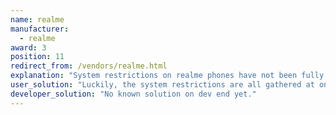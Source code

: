 ```yaml
---
name: realme
manufacturer:
  - realme
award: 3
position: 11
redirect_from: /vendors/realme.html
explanation: "System restrictions on realme phones have not been fully uncovered yet. If you have any additional information, please let us know.<br>"
user_solution: "Luckily, the system restrictions are all gathered at one place in the system settings in Battery section, and also have some description there.\n<div class=\"img-block\">\n  <figure>\n    <img src=\"/assets/img/realme/realme_1.jpg\">\n    <figcaption>Settings -> Battery</figcaption>\n  </figure>\n</div>\n## Power saving options\n* <strong>Power saving mode</strong> - reduces screen brightness, changes auto screen-off time to 15s and disables background sync.<br>\nCan be set to launch automatically at a set battery level.<br>\nIt may terminate background processes.<br>\n* <strong>Super power sawing mode</strong>  - extra saving option, allows you to have at most 6 apps to use.<br>\nIt will disrupt background processes.\n## App battery management\n<div class=\"img-block\">\n  <figure>\n    <img src=\"/assets/img/realme/realme_2.jpg\">\n    <figcaption>1. Open app battery management     <br> 2. Choose the app from the list.</figcaption>\n  </figure>\n  <figure>\n    <img src=\"/assets/img/realme/realme_3.jpg\">\n    <figcaption>Available options.</figcaption>\n  </figure>\n</div>\n* <strong>Allow auto-launch</strong>\n* <strong>Allow foreground activity</strong>\n* <strong>Allow background activity</strong>\n## Power saver options\n<div class=\"img-block\">\n  <figure>\n    <img src=\"/assets/img/realme/realme_4.jpg\">\n    <figcaption>Battery -> Power saver options</figcaption>\n  </figure>\n  <figure>\n    <img src=\"/assets/img/realme/realme_5.jpg\">\n    <figcaption>Stand-by optimization</figcaption>\n  </figure>\n</div>\n* <strong>Sleep stand-by optimization</strong> - automatically enables low power mode when the system thinks you are asleep.\n## Performance mode\n<div class=\"img-block\">\n  <figure>\n    <img src=\"/assets/img/realme/realme_6.jpg\">\n    <figcaption>Battery -> Performance mode</figcaption>\n  </figure>\n  <figure>\n    <img src=\"/assets/img/realme/realme_7.jpg\">\n    <figcaption>Available options</figcaption>\n  </figure>\n</div>\n* <strong>High-performance</strong> - consumes more power, mode for online gaming for example\n* <strong>Smart Performance Mode</strong> - optimized mode depending on the workload, may break background processes\n*  <strong>No Performance Improvement</strong> - no additional boost of performance\n## App quick freeze\n* Casts a 'freeze' spell the apps from this list - they cannot receive or send notifications and cannot run on the background."
developer_solution: "No known solution on dev end yet."
---
```


